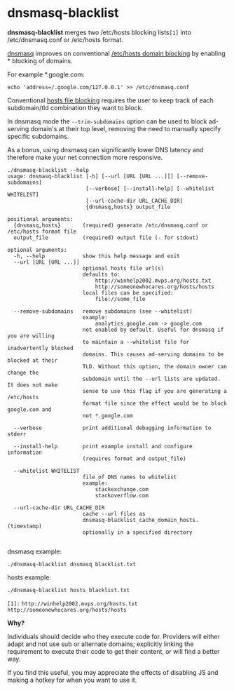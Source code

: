 
# dnsmasq-blacklist

**dnsmasq-blacklist** merges two /etc/hosts blocking lists```[1]``` into /etc/dnsmasq.conf or /etc/hosts format.

[dnsmasq](https://wiki.gentoo.org/wiki/Dnsmasq) improves on conventional [/etc/hosts domain blocking](http://winhelp2002.mvps.org/hosts.htm) by enabling * blocking of domains.

For example *.google.com:

```
echo 'address=/.google.com/127.0.0.1' >> /etc/dnsmasq.conf
```

Conventional [hosts file blocking](http://winhelp2002.mvps.org/hosts.htm) requires the user to keep track of each subdomain/tld combination they want to block.

In dnsmasq mode the `--trim-subdomains` option can be used to block ad-serving domain's at their top level, removing the need to manually specify specific subdomains.

As a bonus, using dnsmasq can significantly lower DNS latency and therefore make your net connection more responsive.

```
./dnsmasq-blacklist --help
usage: dnsmasq-blacklist [-h] [--url [URL [URL ...]]] [--remove-subdomains]
                         [--verbose] [--install-help] [--whitelist WHITELIST]
                         [--url-cache-dir URL_CACHE_DIR]
                         {dnsmasq,hosts} output_file

positional arguments:
  {dnsmasq,hosts}       (required) generate /etc/dnsmasq.conf or /etc/hosts format file
  output_file           (required) output file (- for stdout)

optional arguments:
  -h, --help            show this help message and exit
  --url [URL [URL ...]]
                        optional hosts file url(s)
                        defaults to:
                            http://winhelp2002.mvps.org/hosts.txt
                            http://someonewhocares.org/hosts/hosts
                        local files can be specified:
                            file://some_file
                         
  --remove-subdomains   remove subdomains (see --whitelist)
                        example:
                            analytics.google.com -> google.com
                        not enabled by default. Useful for dnsmasq if you are willing
                        to maintain a --whitelist file for inadvertently blocked
                        domains. This causes ad-serving domains to be blocked at their
                        TLD. Without this option, the domain owner can change the
                        subdomain until the --url lists are updated. It does not make
                        sense to use this flag if you are generating a /etc/hosts
                        format file since the effect would be to block google.com and
                        not *.google.com
                        
  --verbose             print additional debugging information to stderr
                        
  --install-help        print example install and configure information
                        (requires format and output_file)
                        
  --whitelist WHITELIST
                        file of DNS names to whitelist
                        example:
                            stackexchange.com
                            stackoverflow.com
                        
  --url-cache-dir URL_CACHE_DIR
                        cache --url files as
                        dnsmasq-blacklist_cache_domain_hosts.(timestamp)
                        optionally in a specified directory
                        

```
 
dnsmasq example:
```
./dnsmasq-blacklist dnsmasq blacklist.txt

```
 
hosts example:
```
./dnsmasq-blacklist hosts blacklist.txt

```
 

`[1]:`
 `http://winhelp2002.mvps.org/hosts.txt`
 `http://someonewhocares.org/hosts/hosts`


**Why?**

Individuals should decide who they execute code for. Providers will either adapt and not use sub or alternate domains; explicitly linking the requirement to execute their code to get their content, or will find a better way.

If you find this useful, you may appreciate the effects of disabling JS and making a hotkey for when you want to use it.

